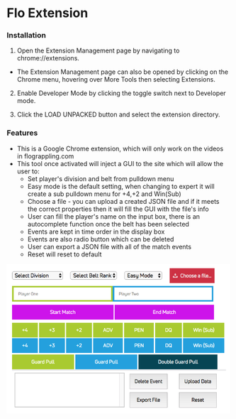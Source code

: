 # Flo Extension

### Installation 

1. Open the Extension Management page by navigating to chrome://extensions.
- The Extension Management page can also be opened by clicking on the Chrome menu, hovering over More Tools then selecting Extensions.

2. Enable Developer Mode by clicking the toggle switch next to Developer mode.

3. Click the LOAD UNPACKED button and select the extension directory.

### Features
- This is a Google Chrome extension, which will only work on the videos in flograppling.com
- This tool once activated will inject a GUI to the site which will allow the user to:
	- Set player's division and belt from pulldown menu
	- Easy mode is the default setting, when changing to expert it will create a sub pulldown menu for +4,+2 and Win(Sub)
	- Choose a file - you can upload a created JSON file and if it meets the correct properties then it will fill the GUI with the file's info
	- User can fill the player's name on the input box, there is an autocomplete function once the belt has been selected
	- Events are kept in time order in the display box
	- Events are also radio button which can be deleted
	- User can export a JSON file with all of the match events
	- Reset will reset to default

<img src="https://raw.githubusercontent.com/puchoa/flo/master/img/screen.png">

